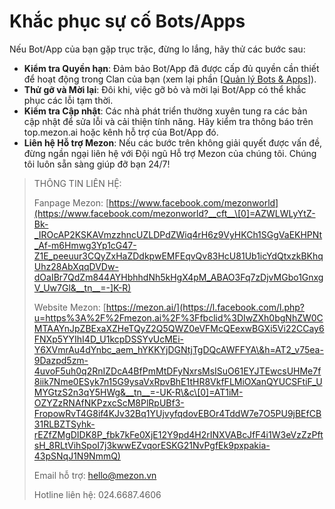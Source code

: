 # Khắc phục sự cố Bots/Apps

Nếu Bot/App của bạn gặp trục trặc, đừng lo lắng, hãy thử các bước sau:

* **Kiểm tra Quyền hạn**: Đảm bảo Bot/App đã được cấp đủ quyền cần thiết để hoạt động trong Clan của bạn (xem lại phần \[[Quản lý Bots & Apps](quan-ly-bots-and-apps.md)]).
* **Thử gỡ và Mời lại**: Đôi khi, việc gỡ bỏ và mời lại Bot/App có thể khắc phục các lỗi tạm thời.
* **Kiểm tra Cập nhật**: Các nhà phát triển thường xuyên tung ra các bản cập nhật để sửa lỗi và cải thiện tính năng. Hãy kiểm tra thông báo trên top.mezon.ai hoặc kênh hỗ trợ của Bot/App đó.
* **Liên hệ Hỗ trợ Mezon**: Nếu các bước trên không giải quyết được vấn đề, đừng ngần ngại liên hệ với Đội ngũ Hỗ trợ Mezon của chúng tôi. Chúng tôi luôn sẵn sàng giúp đỡ bạn 24/7!

> THÔNG TIN LIÊN HỆ:
>
> Fanpage Mezon: [https://www.facebook.com/mezonworld](https://www.facebook.com/mezonworld?__cft__\[0]=AZWLWLyYtZ-Bk-_IROcAP2KSKAVmzzhncUZLDPdZWiq4rH6z9VyHKCh1SGgVaEKHPNt_Af-m6Hmwg3Yp1cG47-Z1E_peeuur3CQyZxHaZDdkpwEMFEqvQv83HcU81Ub1icYdQtxzkBKhqUhz28AbXqqDVDw-dOaIBr7QdZm844AYHbhhdNh5kHgX4pM_ABAO3Fq7zDjvMGbo1GnxgV_Uw7Gl&__tn__=-]K-R)
>
> Website Mezon: [https://mezon.ai/](https://l.facebook.com/l.php?u=https%3A%2F%2Fmezon.ai%2F%3Ffbclid%3DIwZXh0bgNhZW0CMTAAYnJpZBExaXZHeTQyZ2Q5QWZ0eVFMcQEexwBGXi5Vi22CCay6FNXp5YYIhI4D_U1kcpDSSYvUcMEi-Y6XVmrAu4dYnbc_aem_hYKKYjDGNtjTgDQcAWFFYA\&h=AT2_v75ea-9Dazpd5zm-4uvoF5uh0q2RnIZDcA4BfPmMtDFyNxrsMsISuO61EYJTEwcsUHMe7f8iik7Nme0ESyk7n15G9ysaVxRpvBhE1tHR8VkfFLMiOXanQYUCSFtiF_UMYGtzS2n3qY5HWg&__tn__=-UK-R\&c\[0]=AT1iM-OZYZzRNAfNKPzxcScM8PlRpUBf3-FropowRvT4G8if4KJv32Bq1YUjvyfqdovEBOr4TddW7e7O5PU9jBEfCB31RLBZTSyhk-rEZfZMgDIDK8P_fbk7kFe0XjE12Y9pd4H2rINXVABcJfF4i1W3eVzZzPftsH_8RLtVihSpoI7j3kwwEZvqorESKG21NvPgfEk9pxpakia-43pSNqJ1N9NmmQ)
>
> Email hỗ trợ: hello@mezon.vn
>
> Hotline liên hệ: 024.6687.4606
